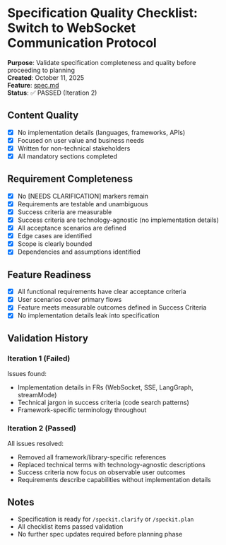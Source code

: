 # Specification Quality Checklist: Switch to WebSocket Communication Protocol

**Purpose**: Validate specification completeness and quality before proceeding to planning  
**Created**: October 11, 2025  
**Feature**: [spec.md](../spec.md)  
**Status**: ✅ PASSED (Iteration 2)

## Content Quality

- [x] No implementation details (languages, frameworks, APIs)
- [x] Focused on user value and business needs
- [x] Written for non-technical stakeholders
- [x] All mandatory sections completed

## Requirement Completeness

- [x] No [NEEDS CLARIFICATION] markers remain
- [x] Requirements are testable and unambiguous
- [x] Success criteria are measurable
- [x] Success criteria are technology-agnostic (no implementation details)
- [x] All acceptance scenarios are defined
- [x] Edge cases are identified
- [x] Scope is clearly bounded
- [x] Dependencies and assumptions identified

## Feature Readiness

- [x] All functional requirements have clear acceptance criteria
- [x] User scenarios cover primary flows
- [x] Feature meets measurable outcomes defined in Success Criteria
- [x] No implementation details leak into specification

## Validation History

### Iteration 1 (Failed)
Issues found:
- Implementation details in FRs (WebSocket, SSE, LangGraph, streamMode)
- Technical jargon in success criteria (code search patterns)
- Framework-specific terminology throughout

### Iteration 2 (Passed)
All issues resolved:
- Removed all framework/library-specific references
- Replaced technical terms with technology-agnostic descriptions
- Success criteria now focus on observable user outcomes
- Requirements describe capabilities without implementation details

## Notes

- Specification is ready for `/speckit.clarify` or `/speckit.plan`
- All checklist items passed validation
- No further spec updates required before planning phase

